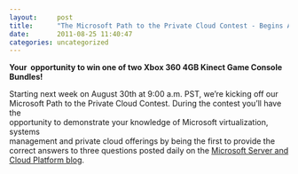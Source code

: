 ```yaml
---
layout:     post
title:      "The Microsoft Path to the Private Cloud Contest - Begins August 30th, 2011!"
date:       2011-08-25 11:40:47
categories: uncategorized
---
```

**Your  opportunity to win one of two Xbox 360 4GB Kinect Game Console Bundles!**

Starting next week on August 30th at 9:00 a.m. PST, we’re kicking off our  
Microsoft Path to the Private Cloud Contest. During the contest you’ll have the  
opportunity to demonstrate your knowledge of Microsoft virtualization, systems  
management and private cloud offerings by being the first to provide the  
correct answers to three questions posted daily on the [Microsoft Server and Cloud Platform blog](http://bit.ly/o1zBkP). 

